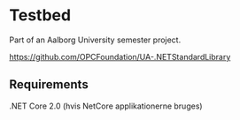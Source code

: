 # Testbed
Part of an Aalborg University semester project.

https://github.com/OPCFoundation/UA-.NETStandardLibrary

## Requirements
.NET Core 2.0 (hvis NetCore applikationerne bruges)
